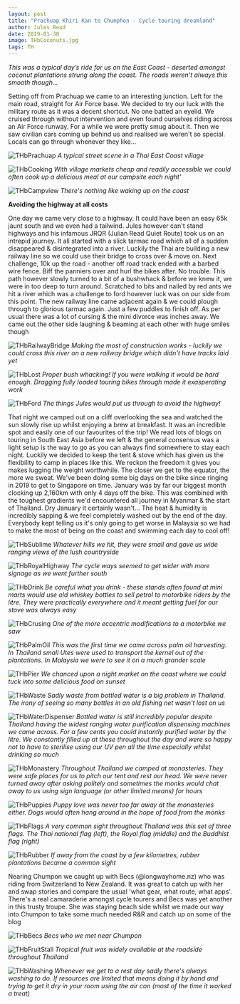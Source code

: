 ```yaml
---
layout: post
title: "Prachuap Khiri Kan to Chumphon - Cycle touring dreamland"
author: Jules Read
date: 2019-01-30
image: THbCoconuts.jpg
tags: TH
---
```


*This was a typical day’s ride for us on the East Coast - deserted amongst coconut plantations strung along the coast. The roads weren't always this smooth though...*

Setting off from Prachuap we came to an interesting junction. Left for the main road, straight for Air Force base. We decided to try our luck with the military route as it was a decent shortcut. No one batted an eyelid. We cruised through without intervention and even found ourselves riding across an Air Force runway. For a while we were pretty smug about it. Then we saw civilian cars coming up behind us and realised we weren't so special. Locals can go through whenever they like...

![THbPrachuap](assets/img/THbPrachuap.jpg) *A typical street scene in a Thai East Coast village*

![THbCooking](assets/img/THbCooking.jpg) *With village markets cheap and readily accessible we could often cook up a delicious meal at our campsite each night'*   

![THbCampview](assets/img/THbCampview.jpg) *There's nothing like waking up on the coast*

**Avoiding the highway at all costs**

One day we came very close to a highway. It could have been an easy 65k jaunt south and we even had a tailwind. Jules however can't stand highways and his infamous JRQR (Julian Read Quiet Route) took us on an intrepid journey. It all started with a slick tarmac road which all of a sudden disappeared & disintegrated into a river. Luckily the Thai are building a new railway line so we could use their bridge to cross over & move on. Next challenge, 10k up the road - another off road track ended with a barbed wire fence. Biff the panniers over and hurl the bikes after. No trouble. This path however slowly turned to a bit of a bushwhack & before we knew it, we were in too deep to turn around. Scratched to bits and nailed by red ants we hit a river which was a challenge to ford however luck was on our side from this point. The new railway line came adjacent again & we could plough through to glorious tarmac again. Just a few puddles to finish off. As per usual there was a lot of cursing & the mini divorce was inches away. We came out the other side laughing & beaming at each other with huge smiles though

![THbRailwayBridge](assets/img/THbRailwayBridge.jpg) *Making the most of construction works - luckily we could cross this river on a new railway bridge which didn't have tracks laid yet*

![THbLost](assets/img/THbLost.jpg) *Proper bush whacking! If you were walking it would be hard enough. Dragging fully loaded touring bikes through made it exasperating work*  

![THbFord](assets/img/THbFord.jpg) *The things Jules would put us through to avoid the highway!*

That night we camped out on a cliff overlooking the sea and watched the sun slowly rise up whilst enjoying a brew at breakfast. It was an incredible spot and easily one of our favourites of the trip! We read lots of blogs on touring in South East Asia before we left & the general consensus was a light setup is the way to go as you can always find somewhere to stay each night. Luckily we decided to keep the tent & stove which has given us the flexibility to camp in places like this. We reckon the freedom it gives you makes lugging the weight worthwhile. The closer we get to the equator, the more we sweat. We've been doing some big days on the bike since ringing in 2019 to get to Singapore on time. January was by far our biggest month clocking up 2,160km with only 4 days off the bike. This was combined with the toughest gradients we'd encountered all journey in Myanmar & the start of Thailand. Dry January it certainly wasn't... The heat & humidity is incredibly sapping & we feel completely washed out by the end of the day. Everybody kept telling us it's only going to get worse in Malaysia so we had to make the most of being on the coast and swimming each day to cool off!

![THbSublime](assets/img/THbSublime.jpg) *Whatever hills we hit, they were small and gave us wide ranging views of the lush countryside*   

![THbRoyalHighway](assets/img/THbRoyalHighway.jpg) *The cycle ways seemed to get wider with more signage as we went further south*   

![THbDrink](assets/img/THbDrink.jpg) *Be careful what you drink - these stands often found at mini marts would use old whiskey bottles to sell petrol to motorbike riders by the litre. They were practically everywhere and it meant getting fuel for our stove was always easy*

![THbCrusing](assets/img/THbCrusing.jpg) *One of the more eccentric modifications to a motorbike we saw*  

![THbPalmOil](assets/img/THbPalmOil.jpg) *This was the first time we came across palm oil harvesting. In Thailand small Utes were used to transport the kernel out of the plantations. In Malaysia we were to see it on a much grander scale*  

![THbPier](assets/img/THbPier.jpg) *We chanced upon a night market on the coast where we could tuck into some delicious food on sunset*  

![THbWaste](assets/img/THbWaste.jpg) *Sadly waste from bottled water is a big problem in Thailand. The irony of seeing so many bottles in an old fishing net wasn't lost on us*   

![THbWaterDispenser](assets/img/THbWaterDispenser.jpg) *Bottled water is still incredibly popular despite Thailand having the widest ranging water purification dispensing machines we came across. For a few cents you could instantly purified water by the litre. We constantly filled up at these throughout the day and were so happy not to have to sterilise using our UV pen all the time especially whilst drinking so much*   

![THbMonastery](assets/img/THbMonastery.jpg) *Throughout Thailand we camped at monasteries. They were safe places for us to pitch our tent and rest our head. We were never turned away after asking politely and sometimes the monks would chat away to us using sign language (or other limited means) for hours*

![THbPuppies](assets/img/THbPuppies.jpg) *Puppy love was never too far away at the monasteries either. Dogs would often hang around in the hope of food from the monks*  

![THbFlags](assets/img/THbFlags.jpg) *A very common sight throughout Thailand was this set of three flags. The Thai national flag (left), the Royal flag (middle) and the Buddhist flag (right)*  

![THbRubber](assets/img/THbRubber.jpg) *If away from the coast by a few kilometres, rubber plantations became a common sight*  

Nearing Chumpon we caught up with Becs (@longwayhome.nz) who was riding from Switzerland to New Zealand. It was great to catch up with her and swap stories and compare the usual 'what gear, what route, what apps'. There's a real camaraderie amongst cycle tourers and Becs was yet another in this trusty troupe. She was staying beach side whilst we made our way into Chumpon to take some much needed R&R and catch up on some of the blog

![THbBecs](assets/img/THbBecs.jpg) *Becs who we met near Chumpon*   

![THbFruitStall](assets/img/THbFruitStall.jpg) *Tropical fruit was widely available at the roadside throughout Thailand*   

![THbWashing](assets/img/THbWashing.jpg) *Whenever we get to a rest day sadly there's always washing to do. If resources are limited that means doing it by hand and trying to get it dry in your room using the air con (most of the time it worked a treat)*

